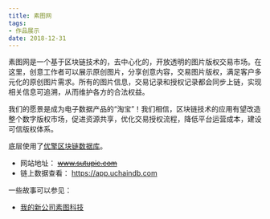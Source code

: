 ```yaml
---
title: 素图网
tags:
- 作品展示
date: 2018-12-31
---
```


素图网是一个基于区块链技术的，去中心化的，开放透明的图片版权交易市场。在这里，创意工作者可以展示原创图片，分享创意内容，交易图片版权，满足客户多元化的原创图片需求。所有的图片信息，交易记录和授权记录都会同步上链，实现相关信息可追溯，从而维护各方的合法权益。

我们的愿景是成为电子数据产品的“淘宝”！我们相信，区块链技术的应用有望改造整个数字版权市场，促进资源共享，优化交易授权流程，降低平台运营成本，建设可信版权体系。

底层使用了[优擎区块链数据库](../../2017/uchaindb/)。

- 网站地址： ~~www.sutupic.com~~
- 链上数据查看： https://app.uchaindb.com

一些故事可以参见：

- [我的新公司素图科技](../../../posts/2020/sutu-summary)

